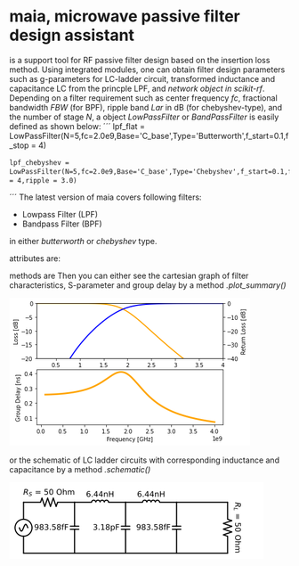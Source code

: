 # maia, microwave passive filter design assistant 
is a support tool for RF passive filter design based on the insertion loss method.
Using integrated modules, one can obtain filter design parameters such as g-parameters for LC-ladder circuit, transformed inductance and capacitance LC from the princple LPF, and *network object in scikit-rf*.
Depending on a filter requirement such as center frequency *fc*, fractional bandwidth *FBW* (for BPF), ripple band *Lar* in dB (for chebyshev-type), and the number of stage *N*, a object *LowPassFilter* or *BandPassFilter* is easily defined as shown below:
´´´
    lpf_flat = LowPassFilter(N=5,fc=2.0e9,Base='C_base',Type='Butterworth',f_start=0.1,f_stop = 4)

    lpf_chebyshev = LowPassFilter(N=5,fc=2.0e9,Base='C_base',Type='Chebyshev',f_start=0.1,f_stop = 4,ripple = 3.0)
´´´
The latest version of maia covers following filters:

- Lowpass Filter (LPF)
- Bandpass Filter (BPF)

in either *butterworth* or *chebyshev* type.

attributes are:


methods are
Then you can either see the cartesian graph of filter characteristics, S-parameter and group delay by a method *.plot_summary()*

![lpf_example_S](/images/LPF_Butterworth_2_4.png)


or the schematic of LC ladder circuits with corresponding inductance and capacitance by a method *.schematic()*

![lpf_example_S](/images/LPF_Butterworth_2_4_schematic.png)




